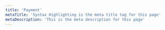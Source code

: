 ```yaml
---
title: 'Payment'
metaTitle: 'Syntax Highlighting is the meta title tag for this page'
metaDescription: 'This is the meta description for this page'
---
```

